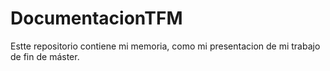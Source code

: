 # DocumentacionTFM
Estte repositorio contiene mi memoria, como mi presentacion de mi trabajo de fin de máster.
